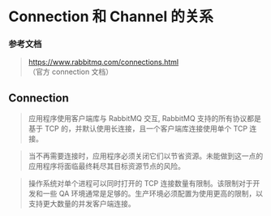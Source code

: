 # Connection 和 Channel 的关系


### 参考文档
> https://www.rabbitmq.com/connections.html （官方 connection 文档）

## Connection

> 应用程序使用客户端库与 RabbitMQ 交互, RabbitMQ 支持的所有协议都是基于 TCP 的，并默认使用长连接，且一个客户端库连接使用单个 TCP 连接。

> 当不再需要连接时，应用程序必须关闭它们以节省资源。未能做到这一点的应用程序将面临最终耗尽其目标资源节点的风险。

> 操作系统对单个进程可以同时打开的 TCP 连接数量有限制。该限制对于开发和一些 QA 环境通常是足够的。生产环境必须配置为使用更高的限制，以支持更大数量的并发客户端连接。

